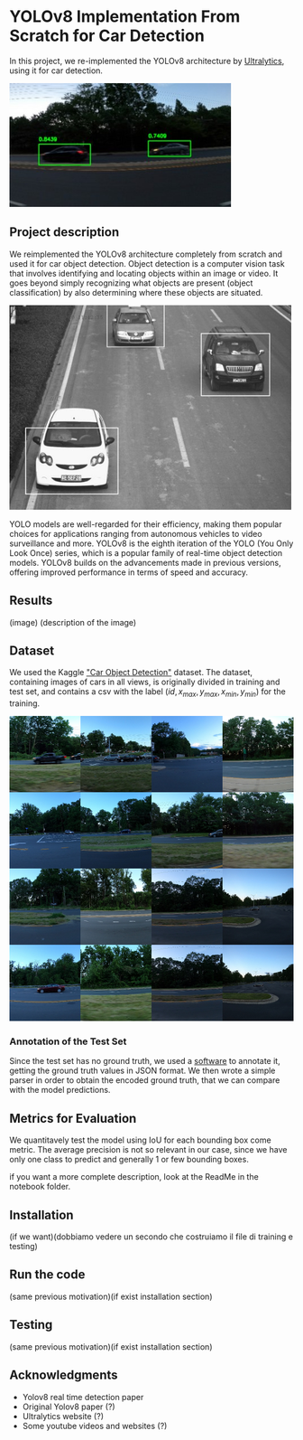 # YOLOv8 Implementation From Scratch for Car Detection

In this project, we re-implemented the YOLOv8 architecture by [Ultralytics](https://docs.ultralytics.com/models/yolov8/), using it for car detection.

<img src="images/car-detection.jpeg" alt="car_detection" width="393" height="219">

## Project description
We reimplemented the YOLOv8 architecture completely from scratch and used it for car object detection. Object detection is a computer vision task that involves identifying and locating objects within an image or video. It goes beyond simply recognizing what objects are present (object classification) by also determining where these objects are situated.

<img src="images/yolo-v8-introduction.png" alt="yolo-v8-intro" width="500" height="362">

YOLO models are well-regarded for their efficiency, making them popular choices for applications ranging from autonomous vehicles to video surveillance and more. YOLOv8 is the eighth iteration of the YOLO (You Only Look Once) series, which is a popular family of real-time object detection models. YOLOv8 builds on the advancements made in previous versions, offering improved performance in terms of speed and accuracy.

## Results
(image)
(description of the image)

## Dataset

We used the Kaggle ["Car Object Detection"](https://www.kaggle.com/datasets/sshikamaru/car-object-detection) dataset. The dataset, containing images of cars in all views, is originally divided in training and test set, and contains a csv with the label $(id, x_{max}, y_{max}, x_{min}, y_{min})$ for the training.

<img src="images/dataset1.png" alt="dataset" width="540" height="540">

### Annotation of the Test Set
Since the test set has no ground truth, we used a [software](https://annotate.photo/) to annotate it, getting the ground truth values in JSON format. We then wrote a simple parser in order to obtain the encoded ground truth, that we can compare with the model predictions.  

## Metrics for Evaluation

We quantitavely test the model using IoU for each bounding box come metric.
The average precision is not so relevant in our case, since we have only one class to predict and generally 1 or few bounding boxes. 

if you want a more complete description, look at the ReadMe in the notebook folder.

## Installation 
(if we want)(dobbiamo vedere un secondo che costruiamo il file di training e testing)

## Run the code 
(same previous motivation)(if exist installation section)

## Testing 
(same previous motivation)(if exist installation section)


## Acknowledgments

- Yolov8 real time detection paper
- Original Yolov8 paper (?)
- Ultralytics website (?)
- Some youtube videos and websites (?)
